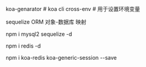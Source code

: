 koa-genarator # koa cli
cross-env # 用于设置环境变量

sequelize ORM 对象-数据库 映射

npm i mysql2 sequelize -d

npm i redis -d

npm i koa-redis koa-generic-session --save